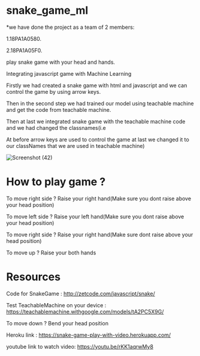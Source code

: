 # snake_game_ml
*we have done the project as a team of 2 members:

1.18PA1A0580.

2.18PA1A05F0.

play snake game with your head and hands.

Integrating javascript game with Machine Learning

Firstly we had created a snake game with html and javascript and we can control the game by using arrow keys.

Then in the second step we had trained our model using teachable machine and get the code from teachable machine.

Then at last we integrated snake game with the teachable machine code and we had changed the classnames(i.e 

At before arrow keys are used to control the game at last we changed it to our classNames that we are used in teachable machine)

![Screenshot (42)](https://user-images.githubusercontent.com/73058239/105607253-d6494a80-5dc5-11eb-85aa-8742a0e23885.png)

# How to play game ?

To move right side ? Raise  your right hand(Make sure you dont raise above your head position)

To move left side ? Raise  your left hand(Make sure you dont raise above your head position)

To move right side ? Raise  your right hand(Make sure dont raise above your head position)

To move up ? Raise  your both hands


# Resources 

Code for SnakeGame : http://zetcode.com/javascript/snake/ 

Test TeachableMachine on your device : https://teachablemachine.withgoogle.com/models/tA2PC5X9G/

To move down ? Bend your head position

Heroku link : https://snake-game-play-with-video.herokuapp.com/

youtube link to watch video: https://youtu.be/rKK1aqrwMy8




